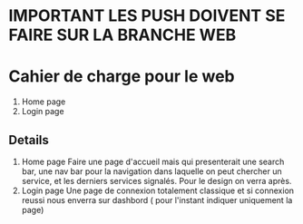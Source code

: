 # IMPORTANT LES PUSH DOIVENT SE FAIRE SUR LA BRANCHE WEB


# Cahier de charge pour le web

1. Home page
2. Login page



## Details
1. Home page 
Faire une page d'accueil mais qui presenterait une search bar, une nav bar pour la navigation dans laquelle on peut chercher un service, et les derniers services signalés. Pour le design on verra après.
2. Login page
Une page de connexion totalement classique et si connexion reussi nous enverra sur dashbord ( pour l'instant indiquer uniquement la page)
